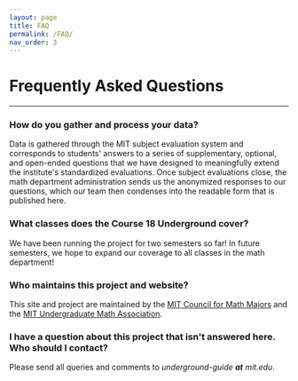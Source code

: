 ```yaml
---
layout: page
title: FAQ
permalink: /FAQ/
nav_order: 3
---
```


# Frequently Asked Questions

---

### How do you gather and process your data?
Data is gathered through the MIT subject evaluation system and corresponds to students' answers to a series of supplementary, optional, and open-ended questions that we have designed to meaningfully extend the institute's standardized evaluations. Once subject evaluations close, the math department administration sends us the anonymized responses to our questions, which our team then condenses into the readable form that is published here.

### What classes does the **Course 18 Underground** cover?
We have been running the project for two semesters so far! In future semesters, we hope to expand our coverage to all classes in the math department!

### Who maintains this project and website?
This site and project are maintained by the [MIT Council for Math Majors](mailto:comm-all@mit.edu) and the [MIT Undergraduate Math Association](http://uma.mit.edu/).

### I have a question about this project that isn't answered here. Who should I contact?
Please send all queries and comments to *underground-guide **at** mit.edu*.

